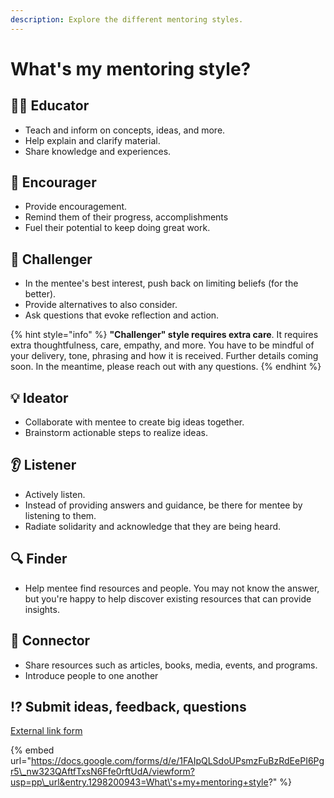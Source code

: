 ```yaml
---
description: Explore the different mentoring styles.
---
```


# What's my mentoring style?

## 👩🏫 Educator

* Teach and inform on concepts, ideas, and more. 
* Help explain and clarify material. 
* Share knowledge and experiences.

## 📣 Encourager

* Provide encouragement. 
* Remind them of their progress, accomplishments 
* Fuel their potential to keep doing great work.

## 👾 Challenger

* In the mentee's best interest, push back on limiting beliefs \(for the better\). 
* Provide alternatives to also consider. 
* Ask questions that evoke reflection and action.

{% hint style="info" %}
**"Challenger" style requires extra care**. It requires extra thoughtfulness, care, empathy, and more. You have to be mindful of your delivery, tone, phrasing and how it is received. Further details coming soon. In the meantime, please reach out with any questions.
{% endhint %}

## 💡 Ideator

* Collaborate with mentee to create big ideas together.
* Brainstorm actionable steps to realize ideas.

## 👂 Listener

* Actively listen. 
* Instead of providing answers and guidance, be there for mentee by listening to them. 
* Radiate solidarity and acknowledge that they are being heard.

## 🔍 Finder

* Help mentee find resources and people. You may not know the answer, but you're happy to help discover existing resources that can provide insights.

## 🤝 Connector

* Share  resources such as articles, books, media, events, and programs.
* Introduce people to one another

## ⁉ Submit ideas, feedback, questions

[External link form](https://docs.google.com/forms/d/e/1FAIpQLSdoUPsmzFuBzRdEePI6Pgr5_nw323QAftfTxsN6Ffe0rftUdA/viewform?usp=pp_url&entry.1298200943=What's+my+mentoring+style?)

{% embed url="https://docs.google.com/forms/d/e/1FAIpQLSdoUPsmzFuBzRdEePI6Pgr5\_nw323QAftfTxsN6Ffe0rftUdA/viewform?usp=pp\_url&entry.1298200943=What\'s+my+mentoring+style?" %}





